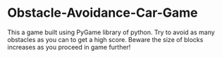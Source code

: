 # Obstacle-Avoidance-Car-Game
This a game built using PyGame library of python.
Try to avoid as many obstacles as you can to get a high score. 
Beware the size of blocks increases as you proceed in game further!
